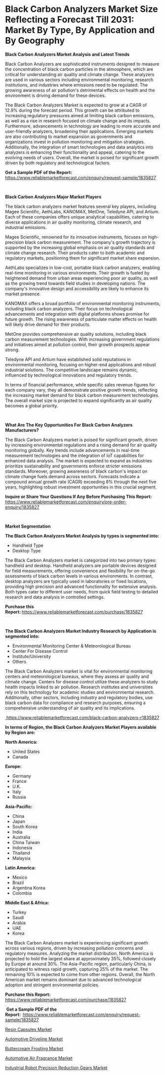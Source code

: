 <p><h1>Black Carbon Analyzers Market Size Reflecting a Forecast Till 2031: Market By Type, By Application and By Geography</h1></p><p><strong>Black Carbon Analyzers Market Analysis and Latest Trends</strong></p>
<p><p>Black Carbon Analyzers are sophisticated instruments designed to measure the concentration of black carbon particles in the atmosphere, which are critical for understanding air quality and climate change. These analyzers are used in various sectors including environmental monitoring, research institutions, and industries where emissions need to be regulated. The growing awareness of air pollution's detrimental effects on health and the environment is driving demand for these devices.</p><p>The Black Carbon Analyzers Market is expected to grow at a CAGR of 12.9% during the forecast period. This growth can be attributed to increasing regulatory pressures aimed at limiting black carbon emissions, as well as a rise in research focused on climate change and its impacts. Furthermore, advancements in technology are leading to more accurate and user-friendly analyzers, broadening their applications. Emerging markets are also contributing to market expansion as governments and organizations invest in pollution monitoring and mitigation strategies. Additionally, the integration of smart technologies and data analytics into analyzers is enhancing their functionality and appeal, catering to the evolving needs of users. Overall, the market is poised for significant growth driven by both regulatory and technological factors.</p></p>
<p><strong>Get a Sample PDF of the Report:&nbsp;</strong> <a href="https://www.reliablemarketforecast.com/enquiry/request-sample/1835827?utm_campaign=1600&utm_medium=2&utm_source=Github&utm_content=ia&utm_term=16102024&utm_id=black-carbon-analyzers">https://www.reliablemarketforecast.com/enquiry/request-sample/1835827</a></p>
<p>&nbsp;</p>
<p><strong>Black Carbon Analyzers Major Market Players</strong></p>
<p><p>The black carbon analyzers market features several key players, including Magee Scientific, AethLabs, KANOMAX, MetOne, Teledyne API, and Artium. Each of these companies offers unique analytical capabilities, catering to diverse applications in air quality monitoring, climate research, and industrial emissions.</p><p>Magee Scientific, renowned for its innovative instruments, focuses on high-precision black carbon measurement. The company's growth trajectory is supported by the increasing global emphasis on air quality standards and climate change research. Their products cater to both academic and regulatory markets, positioning them for significant market share expansion.</p><p>AethLabs specializes in low-cost, portable black carbon analyzers, enabling real-time monitoring in various environments. Their growth is fueled by heightened demand from urban areas experiencing poor air quality, as well as the growing trend towards field studies in developing nations. The company's innovative design and accessibility are likely to enhance its market presence.</p><p>KANOMAX offers a broad portfolio of environmental monitoring instruments, including black carbon analyzers. Their focus on technological advancements and integration with digital platforms shows promise for future growth. The rising awareness of particulate matter effects on health will likely drive demand for their products.</p><p>MetOne provides comprehensive air quality solutions, including black carbon measurement technologies. With increasing government regulations and initiatives aimed at pollution control, their growth prospects appear strong.</p><p>Teledyne API and Artium have established solid reputations in environmental monitoring, focusing on higher-end applications and robust industrial solutions. The competitive landscape remains dynamic, influenced by technological innovations and regulatory trends.</p><p>In terms of financial performance, while specific sales revenue figures for each company vary, they all demonstrate positive growth trends, reflecting the increasing market demand for black carbon measurement technologies. The overall market size is projected to expand significantly as air quality becomes a global priority.</p></p>
<p>&nbsp;</p>
<p><strong>What Are The Key Opportunities For Black Carbon Analyzers Manufacturers?</strong></p>
<p><p>The Black Carbon Analyzers market is poised for significant growth, driven by increasing environmental regulations and a rising demand for air quality monitoring globally. Key trends include advancements in real-time measurement technologies and the integration of IoT capabilities for enhanced data analysis. The market is expected to expand as industries prioritize sustainability and governments enforce stricter emissions standards. Moreover, growing awareness of black carbon's impact on climate change fuels demand across sectors. Forecasts indicate a compound annual growth rate (CAGR) exceeding 8% through the next five years, highlighting robust investment opportunities in this crucial segment.</p></p>
<p><strong>Inquire or Share Your Questions If Any Before Purchasing This Report:</strong> <a href="https://www.reliablemarketforecast.com/enquiry/pre-order-enquiry/1835827?utm_campaign=1600&utm_medium=2&utm_source=Github&utm_content=ia&utm_term=16102024&utm_id=black-carbon-analyzers">https://www.reliablemarketforecast.com/enquiry/pre-order-enquiry/1835827</a></p>
<p>&nbsp;</p>
<p><strong>Market Segmentation</strong></p>
<p><strong>The Black Carbon Analyzers Market Analysis by types is segmented into:</strong></p>
<p><ul><li>Handheld Type</li><li>Desktop Type</li></ul></p>
<p><p>The Black Carbon Analyzers market is categorized into two primary types: handheld and desktop. Handheld analyzers are portable devices designed for field measurements, offering convenience and flexibility for on-the-go assessments of black carbon levels in various environments. In contrast, desktop analyzers are typically used in laboratories or fixed locations, providing high precision and advanced functionality for extensive analysis. Both types cater to different user needs, from quick field testing to detailed research and data analysis in controlled settings.</p></p>
<p><strong>Purchase this Report:&nbsp;</strong><a href="https://www.reliablemarketforecast.com/purchase/1835827?utm_campaign=1600&utm_medium=2&utm_source=Github&utm_content=ia&utm_term=16102024&utm_id=black-carbon-analyzers">https://www.reliablemarketforecast.com/purchase/1835827</a></p>
<p>&nbsp;</p>
<p><strong>The Black Carbon Analyzers Market Industry Research by Application is segmented into:</strong></p>
<p><ul><li>Environmental Monitoring Center & Meteorological Bureau</li><li>Center For Disease Control</li><li>Institute/University</li><li>Others</li></ul></p>
<p><p>The Black Carbon Analyzers market is vital for environmental monitoring centers and meteorological bureaus, where they assess air quality and climate change. Centers for disease control utilize these analyzers to study health impacts linked to air pollution. Research institutes and universities rely on this technology for academic studies and environmental research. Additionally, other sectors, including industry and regulatory bodies, use black carbon data for compliance and research purposes, ensuring a comprehensive understanding of air quality and its implications.</p></p>
<p><a href="https://www.reliablemarketforecast.com/black-carbon-analyzers-r1835827?utm_campaign=1600&utm_medium=2&utm_source=Github&utm_content=ia&utm_term=16102024&utm_id=black-carbon-analyzers">&nbsp;https://www.reliablemarketforecast.com/black-carbon-analyzers-r1835827</a></p>
<p><strong>In terms of Region, the Black Carbon Analyzers Market Players available by Region are:</strong></p>
<p>
    <p> <strong> North America: </strong>
        <ul>
            <li>United States</li>
            <li>Canada</li>
        </ul>
        </p> 
    <p> <strong> Europe: </strong>
        <ul>
            <li>Germany</li>
            <li>France</li>
            <li>U.K.</li>
            <li>Italy</li>
            <li>Russia</li>
        </ul>
        </p> 
    <p> <strong> Asia-Pacific: </strong>
        <ul>
            <li>China</li>
            <li>Japan</li>
            <li>South Korea</li>
            <li>India</li>
            <li>Australia</li>
            <li>China Taiwan</li>
            <li>Indonesia</li>
            <li>Thailand</li>
            <li>Malaysia</li>
        </ul>
        </p> 
    <p> <strong> Latin America: </strong>
        <ul>
            <li>Mexico</li>
            <li>Brazil</li>
            <li>Argentina Korea</li>
            <li>Colombia</li>
        </ul>
        </p> 
    <p> <strong> Middle East & Africa: </strong>
        <ul>
            <li>Turkey</li>
            <li>Saudi</li>
            <li>Arabia</li>
            <li>UAE</li>
            <li>Korea</li>
        </ul>
    </p>
    </p>
<p><p>The Black Carbon Analyzers market is experiencing significant growth across various regions, driven by increasing pollution concerns and regulatory measures. Analyzing the market distribution, North America is projected to hold the largest share at approximately 35%, followed closely by Europe at around 30%. The Asia-Pacific region, particularly China, is anticipated to witness rapid growth, capturing 25% of the market. The remaining 10% is expected to come from other regions. Overall, the North American market remains dominant due to advanced technological adoption and stringent environmental policies.</p></p>
<p><strong>Purchase this Report: </strong><a href="https://www.reliablemarketforecast.com/purchase/1835827?utm_campaign=1600&utm_medium=2&utm_source=Github&utm_content=ia&utm_term=16102024&utm_id=black-carbon-analyzers">https://www.reliablemarketforecast.com/purchase/1835827</a></p>
<p>&nbsp;<strong>Get a Sample PDF of the Report:&nbsp;&nbsp;</strong><a href="https://www.reliablemarketforecast.com/enquiry/request-sample/1835827?utm_campaign=1600&utm_medium=2&utm_source=Github&utm_content=ia&utm_term=16102024&utm_id=black-carbon-analyzers">https://www.reliablemarketforecast.com/enquiry/request-sample/1835827</a></p>
<p><strong></strong></p>
<p><p><a href="https://www.linkedin.com/pulse/resin-capsules-market-global-regional-analysis-focus-rhhsc?utm_campaign=1600&utm_medium=2&utm_source=Github&utm_content=ia&utm_term=16102024&utm_id=black-carbon-analyzers">Resin Capsules Market</a></p><p><a href="https://www.linkedin.com/pulse/market-insights-global-automotive-driveline-forecast-innovation-lxshf?utm_campaign=1600&utm_medium=2&utm_source=Github&utm_content=ia&utm_term=16102024&utm_id=black-carbon-analyzers">Automotive Driveline Market</a></p><p><a href="https://www.linkedin.com/pulse/in-depth-buttercream-frosting-market-review-size-share-5cagr-pksjc?utm_campaign=1600&utm_medium=2&utm_source=Github&utm_content=ia&utm_term=16102024&utm_id=black-carbon-analyzers">Buttercream Frosting Market</a></p><p><a href="https://github.com/crupardgu/Market-Research-Report-List-1/blob/main/automotive-air-fragrance-market.md?utm_campaign=1600&utm_medium=2&utm_source=Github&utm_content=ia&utm_term=16102024&utm_id=black-carbon-analyzers">Automotive Air Fragrance Market</a></p><p><a href="https://github.com/wenonaelwil/Market-Research-Report-List-1/blob/main/industrial-robot-precision-reduction-gears-market.md?utm_campaign=1600&utm_medium=2&utm_source=Github&utm_content=ia&utm_term=16102024&utm_id=black-carbon-analyzers">Industrial Robot Precision Reduction Gears Market</a></p></p>